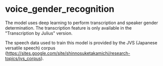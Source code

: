 # voice_gender_recognition

The model uses deep learning to perform transcription and speaker gender determination. The transcription feature is only available in the "Transcription by Julius" version.

The speech data used to train this model is provided by the JVS (Japanese versatile speech) corpus (https://sites.google.com/site/shinnosuketakamichi/research-topics/jvs_corpus).
